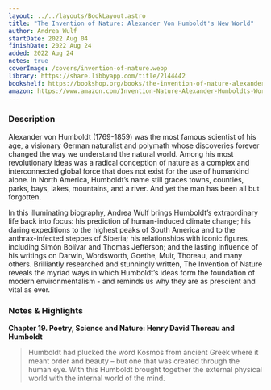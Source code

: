 ```yaml
---
layout: ../../layouts/BookLayout.astro
title: "The Invention of Nature: Alexander Von Humboldt's New World"
author: Andrea Wulf
startDate: 2022 Aug 04
finishDate: 2022 Aug 24
added: 2022 Aug 24
notes: true
coverImage: /covers/invention-of-nature.webp
library: https://share.libbyapp.com/title/2144442
bookshelf: https://bookshop.org/books/the-invention-of-nature-alexander-von-humboldt-s-new-world-9780385350662/9780345806291
amazon: https://www.amazon.com/Invention-Nature-Alexander-Humboldts-World/dp/0345806298/
---
```


### Description
Alexander von Humboldt (1769-1859) was the most famous scientist of his age, a visionary German naturalist and polymath whose discoveries forever changed the way we understand the natural world. Among his most revolutionary ideas was a radical conception of nature as a complex and interconnected global force that does not exist for the use of humankind alone. In North America, Humboldt’s name still graces towns, counties, parks, bays, lakes, mountains, and a river. And yet the man has been all but forgotten.

In this illuminating biography, Andrea Wulf brings Humboldt’s extraordinary life back into focus: his prediction of human-induced climate change; his daring expeditions to the highest peaks of South America and to the anthrax-infected steppes of Siberia; his relationships with iconic figures, including Simón Bolívar and Thomas Jefferson; and the lasting influence of his writings on Darwin, Wordsworth, Goethe, Muir, Thoreau, and many others. Brilliantly researched and stunningly written, The Invention of Nature reveals the myriad ways in which Humboldt’s ideas form the foundation of modern environmentalism - and reminds us why they are as prescient and vital as ever.

### Notes & Highlights
**Chapter 19. Poetry, Science and Nature: Henry David Thoreau and Humboldt**
> Humboldt had plucked the word Kosmos from ancient Greek where it meant order and beauty – but one that was created through the human eye. With this Humboldt brought together the external physical world with the internal world of the mind.
